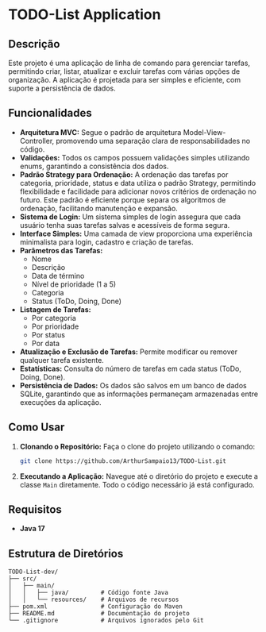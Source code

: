 # TODO-List Application

## Descrição
Este projeto é uma aplicação de linha de comando para gerenciar tarefas, permitindo criar, listar, atualizar e excluir tarefas com várias opções de organização. A aplicação é projetada para ser simples e eficiente, com suporte a persistência de dados.

## Funcionalidades
- **Arquitetura MVC:** Segue o padrão de arquitetura Model-View-Controller, promovendo uma separação clara de responsabilidades no código.
- **Validações:** Todos os campos possuem validações simples utilizando enums, garantindo a consistência dos dados.
- **Padrão Strategy para Ordenação:** A ordenação das tarefas por categoria, prioridade, status e data utiliza o padrão Strategy, permitindo flexibilidade e facilidade para adicionar novos critérios de ordenação no futuro. Este padrão é eficiente porque separa os algoritmos de ordenação, facilitando manutenção e expansão.
- **Sistema de Login:** Um sistema simples de login assegura que cada usuário tenha suas tarefas salvas e acessíveis de forma segura.
- **Interface Simples:** Uma camada de view proporciona uma experiência minimalista para login, cadastro e criação de tarefas.
- **Parâmetros das Tarefas:**
    - Nome
    - Descrição
    - Data de término
    - Nível de prioridade (1 a 5)
    - Categoria
    - Status (ToDo, Doing, Done)
- **Listagem de Tarefas:**
    - Por categoria
    - Por prioridade
    - Por status
    - Por data
- **Atualização e Exclusão de Tarefas:** Permite modificar ou remover qualquer tarefa existente.
- **Estatísticas:** Consulta do número de tarefas em cada status (ToDo, Doing, Done).
- **Persistência de Dados:** Os dados são salvos em um banco de dados SQLite, garantindo que as informações permaneçam armazenadas entre execuções da aplicação.

## Como Usar
1. **Clonando o Repositório:**
   Faça o clone do projeto utilizando o comando:
   ```bash
   git clone https://github.com/ArthurSampaio13/TODO-List.git
   ```
2. **Executando a Aplicação:**
   Navegue até o diretório do projeto e execute a classe `Main` diretamente. Todo o código necessário já está configurado.

## Requisitos
- **Java 17**

## Estrutura de Diretórios
```
TODO-List-dev/
├── src/
│   ├── main/
│   │   ├── java/         # Código fonte Java
│   │   └── resources/    # Arquivos de recursos
├── pom.xml               # Configuração do Maven
├── README.md             # Documentação do projeto
└── .gitignore            # Arquivos ignorados pelo Git
```

